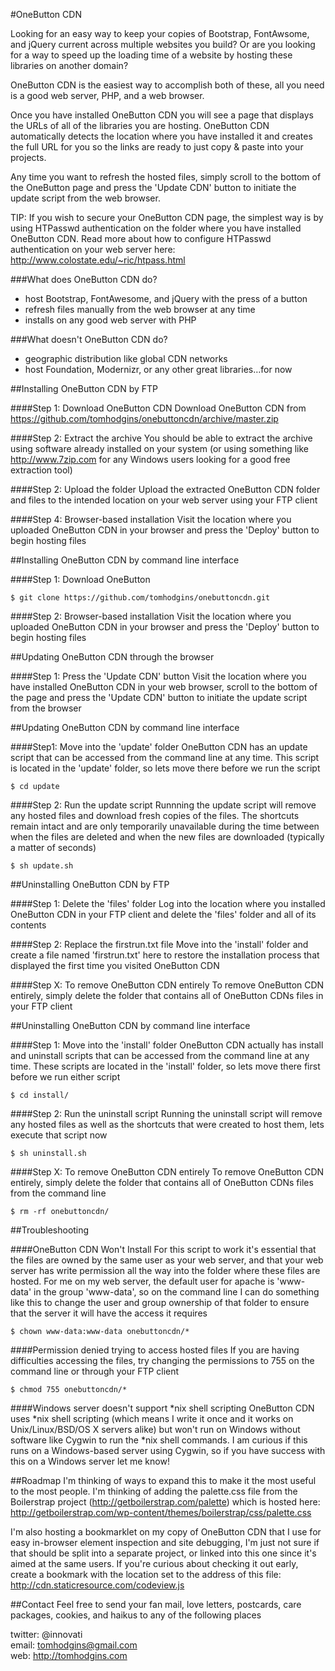 #OneButton CDN

Looking for an easy way to keep your copies of Bootstrap, FontAwsome, and jQuery current across multiple websites you build? Or are you looking for a way to speed up the loading time of a website by hosting these libraries on another domain?

OneButton CDN is the easiest way to accomplish both of these, all you need is a good web server, PHP, and a web browser.

Once you have installed OneButton CDN you will see a page that displays the URLs of all of the libraries you are hosting. OneButton CDN automatically detects the location where you have installed it and creates the full URL for you so the links are ready to just copy & paste into your projects.

Any time you want to refresh the hosted files, simply scroll to the bottom of the OneButton page and press the 'Update CDN' button to initiate the update script from the web browser.

TIP: If you wish to secure your OneButton CDN page, the simplest way is by using HTPasswd authentication on the folder where you have installed OneButton CDN. Read more about how to configure HTPasswd authentication on your web server here: http://www.colostate.edu/~ric/htpass.html

###What does OneButton CDN do?

- host Bootstrap, FontAwesome, and jQuery with the press of a button
- refresh files manually from the web browser at any time
- installs on any good web server with PHP

###What doesn't OneButton CDN do?

- geographic distribution like global CDN networks
- host Foundation, Modernizr, or any other great libraries…for now

##Installing OneButton CDN by FTP

####Step 1: Download OneButton CDN
Download OneButton CDN from https://github.com/tomhodgins/onebuttoncdn/archive/master.zip

####Step 2: Extract the archive
You should be able to extract the archive using software already installed on your system (or using something like http://www.7zip.com for any Windows users looking for a good free extraction tool)

####Step 2: Upload the folder
Upload the extracted OneButton CDN folder and files to the intended location on your web server using your FTP client

####Step 4: Browser-based installation
Visit the location where you uploaded OneButton CDN in your browser and press the 'Deploy' button to begin hosting files

##Installing OneButton CDN by command line interface

####Step 1: Download OneButton
```
$ git clone https://github.com/tomhodgins/onebuttoncdn.git
```
####Step 2: Browser-based installation
Visit the location where you uploaded OneButton CDN in your browser and press the 'Deploy' button to begin hosting files

##Updating OneButton CDN through the browser

####Step 1: Press the 'Update CDN' button
Visit the location where you have installed OneButton CDN in your web browser, scroll to the bottom of the page and press the 'Update CDN' button to initiate the update script from the browser

##Updating OneButton CDN by command line interface

####Step1: Move into the 'update' folder
OneButton CDN has an update script that can be accessed from the command line at any time. This script is located in the 'update' folder, so lets move there before we run the script
```
$ cd update
```

####Step 2: Run the update script
Runnning the update script will remove any hosted files and download fresh copies of the files. The shortcuts remain intact and are only temporarily unavailable during the time between when the files are deleted and when the new files are downloaded (typically a matter of seconds)
```
$ sh update.sh
```

##Uninstalling OneButton CDN by FTP

####Step 1: Delete the 'files' folder
Log into the location where you installed OneButton CDN in your FTP client and delete the 'files' folder and all of its contents

####Step 2: Replace the firstrun.txt file
Move into the 'install' folder and create a file named 'firstrun.txt' here to restore the installation process that displayed the first time you visited OneButton CDN

####Step X: To remove OneButton CDN entirely
To remove OneButton CDN entirely, simply delete the folder that contains all of OneButton CDNs files in your FTP client

##Uninstalling OneButton CDN by command line interface

####Step 1: Move into the 'install' folder
OneButton CDN actually has install and uninstall scripts that can be accessed from the command line at any time. These scripts are located in the 'install' folder, so lets move there first before we run either script
```
$ cd install/
```
####Step 2: Run the uninstall script
Running the uninstall script will remove any hosted files as well as the shortcuts that were created to host them, lets execute that script now
```
$ sh uninstall.sh
```
####Step X: To remove OneButton CDN entirely
To remove OneButton CDN entirely, simply delete the folder that contains all of OneButton CDNs files from the command line
```
$ rm -rf onebuttoncdn/
```
##Troubleshooting

####OneButton CDN Won't Install
For this script to work it's essential that the files are owned by the same user as your web server, and that your web server has write permission all the way into the folder where these files are hosted. For me on my web server, the default user for apache is 'www-data' in the group 'www-data', so on the command line I can do something like this to change the user and group ownership of that folder to ensure that the server it will have the access it requires
```
$ chown www-data:www-data onebuttoncdn/*
```
####Permission denied trying to access hosted files
If you are having difficulties accessing the files, try changing the permissions to 755 on the command line or through your FTP client
```
$ chmod 755 onebuttoncdn/*
```

####Windows server doesn't support *nix shell scripting
OneButton CDN uses *nix shell scripting (which means I write it once and it works on Unix/Linux/BSD/OS X servers alike) but won't run on Windows without software like Cygwin to run the *nix shell commands. I am curious if this runs on a Windows-based server using Cygwin, so if you have success with this on a Windows server let me know!

##Roadmap
I'm thinking of ways to expand this to make it the most useful to the most people. I'm thinking of adding the palette.css file from the Boilerstrap project (http://getboilerstrap.com/palette) which is hosted here:
http://getboilerstrap.com/wp-content/themes/boilerstrap/css/palette.css

I'm also hosting a bookmarklet on my copy of OneButton CDN that I use for easy in-browser element inspection and site debugging, I'm just not sure if that should be split into a separate project, or linked into this one since it's aimed at the same users. If you're curious about checking it out early, create a bookmark with the location set to the address of this file: http://cdn.staticresource.com/codeview.js

##Contact
Feel free to send your fan mail, love letters, postcards, care packages, cookies, and haikus to any of the following places

twitter: @innovati<br>
email: tomhodgins@gmail.com<br>
web: http://tomhodgins.com

